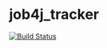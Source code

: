 # job4j_tracker

[![Build Status](https://travis-ci.com/ArtemShDev/job4j_tracker.svg?branch=master)](https://travis-ci.com/ArtemShDev/job4j_tracker)